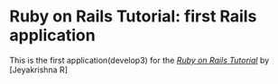 # Ruby on Rails Tutorial: first Rails application

This is the first application(develop3) for the 
[*Ruby on Rails Tutorial*](http://railstutorial.org/)
by [Jeyakrishna R]
